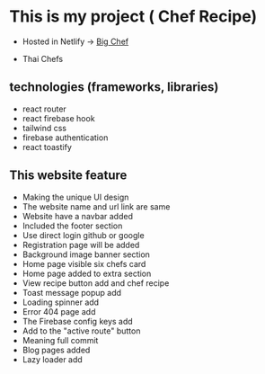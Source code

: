 # This is my project ( Chef Recipe)

- Hosted in Netlify -> [Big Chef](https://big-chef-3df8d.web.app/)



- Thai Chefs 


## technologies (frameworks, libraries) 
- react router
- react firebase hook
- tailwind css
- firebase authentication
- react toastify


## This website feature

- Making the unique UI design
- The website name and url link are same
- Website have a navbar added
- Included the footer section 
- Use direct login github or google
- Registration page will be added
- Background image banner section
- Home page visible six chefs card
- Home page added to extra section 
- View recipe button add and chef recipe 
- Toast message popup add
- Loading spinner add
- Error 404 page add
- The Firebase config keys add
- Add to the "active route" button
- Meaning full commit
- Blog pages added
- Lazy loader add
